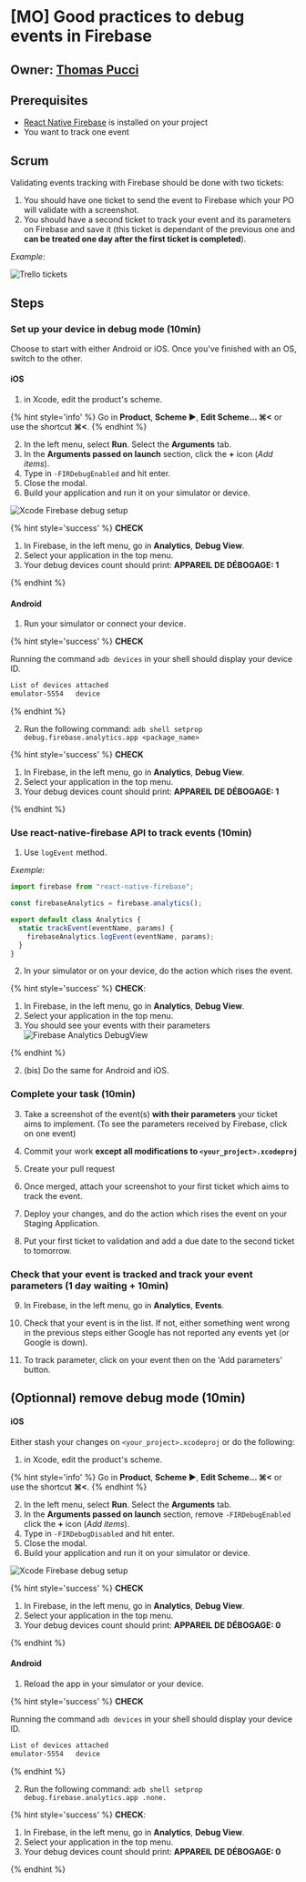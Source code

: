 # [MO] Good practices to debug events in Firebase

## Owner: [Thomas Pucci](https://github.com/tpucci)

## Prerequisites

* [React Native Firebase](https://github.com/invertase/react-native-firebase) is installed on your project
* You want to track one event

## Scrum

Validating events tracking with Firebase should be done with two tickets:

1. You should have one ticket to send the event to Firebase which your PO will validate with a screenshot.
2. You should have a second ticket to track your event and its parameters on Firebase and save it (this ticket is dependant of the previous one and **can be treated one day after the first ticket is completed**).

_Example:_

![Trello tickets](./assets/example-tickets.png)

## Steps

### Set up your device in debug mode (10min)

Choose to start with either Android or iOS. Once you've finished with an OS, switch to the other.

#### iOS

1. in Xcode, edit the product's scheme.

{% hint style='info' %} Go in **Product**, **Scheme ▶**, **Edit Scheme... ⌘<** or use the shortcut **⌘<**. {% endhint %}

2. In the left menu, select **Run**. Select the **Arguments** tab.
3. In the **Arguments passed on launch** section, click the **+** icon (_Add items_).
4. Type in `-FIRDebugEnabled` and hit enter.
5. Close the modal.
6. Build your application and run it on your simulator or device.

![Xcode Firebase debug setup](./assets/xcode-firebase-debug-setup.png)

{% hint style='success' %} **CHECK**

1. In Firebase, in the left menu, go in **Analytics**, **Debug View**.
2. Select your application in the top menu.
3. Your debug devices count should print: **APPAREIL DE DÉBOGAGE: 1**

{% endhint %}

#### Android

1. Run your simulator or connect your device.

{% hint style='success' %} **CHECK**

Running the command `adb devices` in your shell should display your device ID.

```bash
List of devices attached
emulator-5554	device
```

{% endhint %}

2. Run the following command: `adb shell setprop debug.firebase.analytics.app <package_name>`

{% hint style='success' %} **CHECK**

1. In Firebase, in the left menu, go in **Analytics**, **Debug View**.
2. Select your application in the top menu.
3. Your debug devices count should print: **APPAREIL DE DÉBOGAGE: 1**

{% endhint %}

### Use react-native-firebase API to track events (10min)

1. Use `logEvent` method.

_Exemple:_

```js
import firebase from "react-native-firebase";

const firebaseAnalytics = firebase.analytics();

export default class Analytics {
  static trackEvent(eventName, params) {
    firebaseAnalytics.logEvent(eventName, params);
  }
}
```

2. In your simulator or on your device, do the action which rises the event.

{% hint style='success' %} **CHECK**:

1. In Firebase, in the left menu, go in **Analytics**, **Debug View**.
2. Select your application in the top menu.
3. You should see your events with their parameters
   ![Firebase Analytics DebugView](./assets/firebase-debug-view.png)

{% endhint %}

2. (bis) Do the same for Android and iOS.

### Complete your task (10min)

3. Take a screenshot of the event(s) **with their parameters** your ticket aims to implement. (To see the parameters received by Firebase, click on one event)

4. Commit your work **except all modifications to `<your_project>.xcodeproj`**

5. Create your pull request

6. Once merged, attach your screenshot to your first ticket which aims to track the event.

7. Deploy your changes, and do the action which rises the event on your Staging Application.

8. Put your first ticket to validation and add a due date to the second ticket to tomorrow.

### Check that your event is tracked and track your event parameters (1 day waiting + 10min)

9. In Firebase, in the left menu, go in **Analytics**, **Events**.

10. Check that your event is in the list. If not, either something went wrong in the previous steps either Google has not reported any events yet (or Google is down).

11. To track parameter, click on your event then on the 'Add parameters' button.

## (Optionnal) remove debug mode (10min)

#### iOS

Either stash your changes on `<your_project>.xcodeproj` or do the following:

1. in Xcode, edit the product's scheme.

{% hint style='info' %} Go in **Product**, **Scheme ▶**, **Edit Scheme... ⌘<** or use the shortcut **⌘<**. {% endhint %}

2. In the left menu, select **Run**. Select the **Arguments** tab.
3. In the **Arguments passed on launch** section, remove `-FIRDebugEnabled` click the **+** icon (_Add items_).
4. Type in `-FIRDebugDisabled` and hit enter.
5. Close the modal.
6. Build your application and run it on your simulator or device.

![Xcode Firebase debug setup](./assets/xcode-firebase-debug-setup.png)

{% hint style='success' %} **CHECK**

1. In Firebase, in the left menu, go in **Analytics**, **Debug View**.
2. Select your application in the top menu.
3. Your debug devices count should print: **APPAREIL DE DÉBOGAGE: 0**

{% endhint %}

#### Android

1. Reload the app in your simulator or your device.

{% hint style='success' %} **CHECK**

Running the command `adb devices` in your shell should display your device ID.

```bash
List of devices attached
emulator-5554	device
```

{% endhint %}

2. Run the following command: `adb shell setprop debug.firebase.analytics.app .none.`

{% hint style='success' %} **CHECK**:

1. In Firebase, in the left menu, go in **Analytics**, **Debug View**.
2. Select your application in the top menu.
3. Your debug devices count should print: **APPAREIL DE DÉBOGAGE: 0**

{% endhint %}
